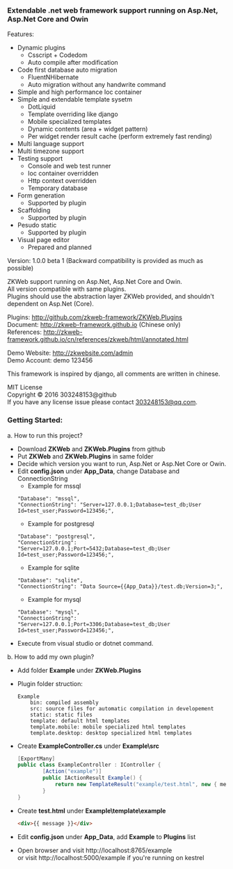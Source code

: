 ### Extendable .net web framework support running on Asp.Net, Asp.Net Core and Owin

Features:<br/>

- Dynamic plugins
	- Csscript + Codedom
	- Auto compile after modification
- Code first database auto migration
	- FluentNHibernate
	- Auto migration without any handwrite command
- Simple and high performance Ioc container
- Simple and extendable template sysetm
	- DotLiquid
	- Template overriding like django
	- Mobile specialized templates
	- Dynamic contents (area + widget pattern)
	- Per widget render result cache (perform extremely fast rending) 
- Multi language support
- Multi timezone support
- Testing support
	- Console and web test runner
	- Ioc container overridden
	- Http context overridden
	- Temporary database
- Form generation
	- Supported by plugin
- Scaffolding
	- Supported by plugin
- Pesudo static
	- Supported by plugin
- Visual page editor
	- Prepared and planned

Version: 1.0.0 beta 1 (Backward compatibility is provided as much as possible)<br/>

ZKWeb support running on Asp.Net, Asp.Net Core and Owin.<br/>
All version compatible with same plugins.<br/>
Plugins should use the abstraction layer ZKWeb provided, and shouldn't dependent on Asp.Net (Core).<br/>

Plugins: http://github.com/zkweb-framework/ZKWeb.Plugins<br/>
Document: http://zkweb-framework.github.io (Chinese only)<br/>
References: http://zkweb-framework.github.io/cn/references/zkweb/html/annotated.html<br/>

Demo Website: http://zkwebsite.com/admin<br/>
Demo Account: demo 123456

This framework is inspired by django, all comments are written in chinese.<br/>

MIT License<br/>
Copyright © 2016 303248153@github<br/>
If you have any license issue please contact 303248153@qq.com.<br/>

### Getting Started:

a. How to run this project?

- Download **ZKWeb** and **ZKWeb.Plugins** from github
- Put **ZKWeb** and **ZKWeb.Plugins** in same folder
- Decide which version you want to run, Asp.Net or Asp.Net Core or Owin.
- Edit **config.json** under **App_Data**, change Database and ConnectionString
	- Example for mssql
	```
	"Database": "mssql",
	"ConnectionString": "Server=127.0.0.1;Database=test_db;User Id=test_user;Password=123456;",
	```
	- Example for postgresql
	```
	"Database": "postgresql",
	"ConnectionString": "Server=127.0.0.1;Port=5432;Database=test_db;User Id=test_user;Password=123456;",
	```
	- Example for sqlite
	```
	"Database": "sqlite",
	"ConnectionString": "Data Source={{App_Data}}/test.db;Version=3;",
	```
	- Example for mysql
	```
	"Database": "mysql",
	"ConnectionString": "Server=127.0.0.1;Port=3306;Database=test_db;User Id=test_user;Password=123456;",
	```
-	Execute from visual studio or dotnet command.

b. How to add my own plugin?
	
- Add folder **Example** under **ZKWeb.Plugins** 
- Plugin folder struction:

	```
	Example
		bin: compiled assembly
		src: source files for automatic compilation in developement
		static: static files
		template: default html templates
		template.mobile: mobile specialized html templates
		template.desktop: desktop specialized html templates
	```
- Create **ExampleController.cs** under **Example\src**

	``` csharp
	[ExportMany]
	public class ExampleController : IController {
			[Action("example")]
			public IActionResult Example() {
				return new TemplateResult("example/test.html", new { message = "hello world" });
			}
	}
	```
- Create **test.html** under **Example\template\example**

	``` html
	<div>{{ message }}</div>
	```
- Edit **config.json** under **App_Data**, add **Example** to **Plugins** list
- Open browser and visit http://localhost:8765/example<br/>
  or visit http://localhost:5000/example if you're running on kestrel
